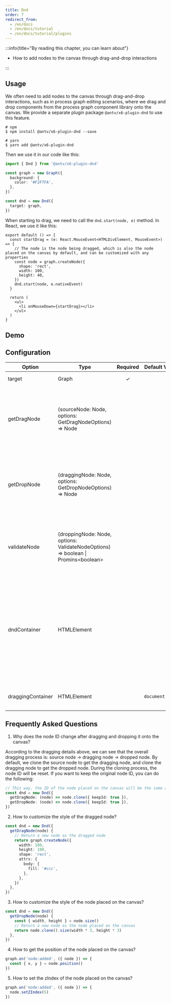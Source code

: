 ```yaml
---
title: Dnd
order: 7
redirect_from:
  - /en/docs
  - /en/docs/tutorial
  - /en/docs/tutorial/plugins
---
```


:::info{title="By reading this chapter, you can learn about"}

-  How to add nodes to the canvas through drag-and-drop interactions

:::

## Usage

We often need to add nodes to the canvas through drag-and-drop interactions, such as in process graph editing scenarios, where we drag and drop components from the process graph component library onto the canvas. We provide a separate plugin package `@antv/x6-plugin-dnd` to use this feature.

```shell
# npm
$ npm install @antv/x6-plugin-dnd --save

# yarn
$ yarn add @antv/x6-plugin-dnd
```

Then we use it in our code like this:

```ts
import { Dnd } from '@antv/x6-plugin-dnd'

const graph = new Graph({
  background: {
    color: '#F2F7FA',
  },
})

const dnd = new Dnd({
  target: graph,
})
```

When starting to drag, we need to call the `dnd.start(node, e)` method. In React, we use it like this:

```tsx
export default () => {
  const startDrag = (e: React.MouseEvent<HTMLDivElement, MouseEvent>) => {
    // The node is the node being dragged, which is also the node placed on the canvas by default, and can be customized with any properties
    const node = graph.createNode({
      shape: 'rect',
      width: 100,
      height: 40,
    })
    dnd.start(node, e.nativeEvent)
  }

  return (
    <ul>
      <li onMouseDown={startDrag}></li>
    </ul>
  )
}
```

## Demo

<code id="plugin-dnd" src="@/src/tutorial/plugins/dnd/index.tsx"></code>

## Configuration

| Option              | Type                                                                                | Required | Default Value          | Description                                                                                                  |
|-------------------|-------------------------------------------------------------------------------------|:----:|-----------------|-----------------------------------------------------------------------------------------------------|
| target            | Graph                                                                               |  ✓️  |                 | The target canvas.                                                                                             |
| getDragNode       | (sourceNode: Node, options: GetDragNodeOptions) => Node                             |      |                 | Get the node being dragged when dragging starts, default to cloning the node passed to `dnd.start`. |
| getDropNode       | (draggingNode: Node, options: GetDropNodeOptions) => Node                           |      |                 | Get the node to be placed on the target canvas when dragging ends, default to cloning the dragged node. |
| validateNode      | (droppingNode: Node, options: ValidateNodeOptions) => boolean \| Promins\<boolean\> |      |                 | Validate whether the node can be placed on the target canvas when dragging ends. |
| dndContainer      | HTMLElement                                                                         |      |                 | If `dndContainer` is set, releasing the mouse on `dndContainer` will not place the node, commonly used in scenarios where the `dnd` container is above the canvas. |
| draggingContainer | HTMLElement                                                                         |      | `document.body` | Customize the dragging canvas container.                                                                           |

## Frequently Asked Questions

1. Why does the node ID change after dragging and dropping it onto the canvas?

According to the dragging details above, we can see that the overall dragging process is: source node -> dragging node -> dropped node. By default, we clone the source node to get the dragging node, and clone the dragging node to get the dropped node. During the cloning process, the node ID will be reset. If you want to keep the original node ID, you can do the following:

```ts
// This way, the ID of the node placed on the canvas will be the same as the ID of the node passed to `dnd.start`.
const dnd = new Dnd({
  getDragNode: (node) => node.clone({ keepId: true }),
  getDropNode: (node) => node.clone({ keepId: true }),
})
```

2. How to customize the style of the dragged node?

```ts
const dnd = new Dnd({
  getDragNode(node) {
    // Return a new node as the dragged node
    return graph.createNode({
      width: 100,
      height: 100,
      shape: 'rect',
      attrs: {
        body: {
          fill: '#ccc',
        },
      },
    })
  },
})
```

3. How to customize the style of the node placed on the canvas?

```ts
const dnd = new Dnd({
  getDropNode(node) {
    const { width, height } = node.size()
    // Return a new node as the node placed on the canvas
    return node.clone().size(width * 3, height * 3)
  },
})
```

4. How to get the position of the node placed on the canvas?

```ts
graph.on('node:added', ({ node }) => {
  const { x, y } = node.position()
})
```

5. How to set the zIndex of the node placed on the canvas?

```ts
graph.on('node:added', ({ node }) => {
  node.setZIndex(5)
})
```
